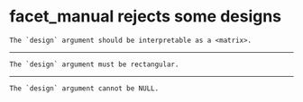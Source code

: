 # facet_manual rejects some designs

    The `design` argument should be interpretable as a <matrix>.

---

    The `design` argument must be rectangular.

---

    The `design` argument cannot be NULL.

